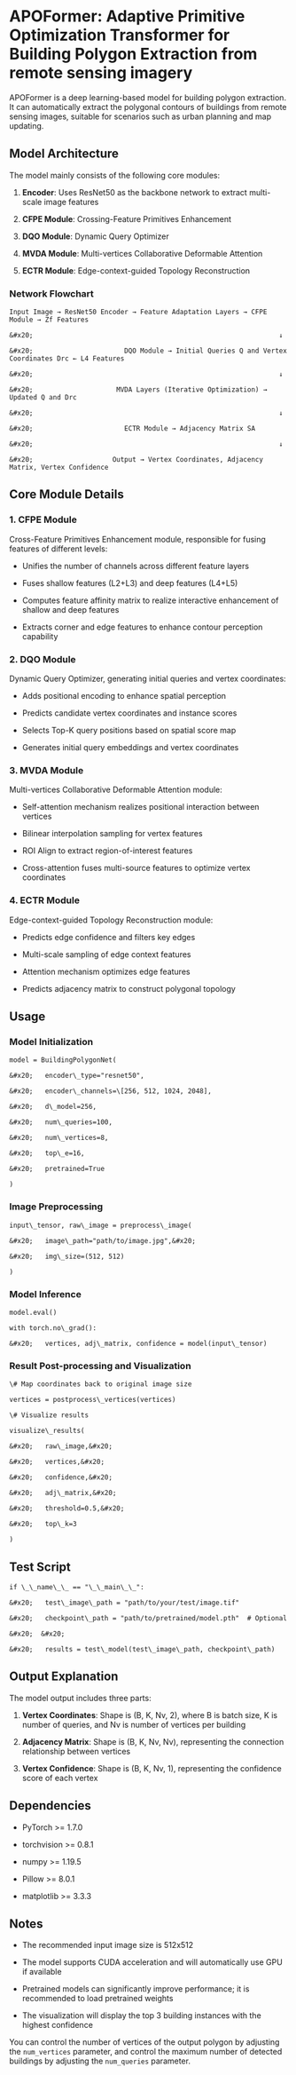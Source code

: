 # APOFormer: Adaptive Primitive Optimization Transformer for Building Polygon Extraction from remote sensing imagery

APOFormer is a deep learning-based model for building polygon extraction. It can automatically extract the polygonal contours of buildings from remote sensing images, suitable for scenarios such as urban planning and map updating.

## Model Architecture

The model mainly consists of the following core modules:



1. **Encoder**: Uses ResNet50 as the backbone network to extract multi-scale image features

2. **CFPE Module**: Crossing-Feature Primitives Enhancement

3. **DQO Module**: Dynamic Query Optimizer

4. **MVDA Module**: Multi-vertices Collaborative Deformable Attention

5. **ECTR Module**: Edge-context-guided Topology Reconstruction

### Network Flowchart



```
Input Image → ResNet50 Encoder → Feature Adaptation Layers → CFPE Module → Zf Features

&#x20;                                                              ↓

&#x20;                       DQO Module → Initial Queries Q and Vertex Coordinates Drc ← L4 Features

&#x20;                                                              ↓

&#x20;                     MVDA Layers (Iterative Optimization) → Updated Q and Drc

&#x20;                                                              ↓

&#x20;                       ECTR Module → Adjacency Matrix SA

&#x20;                                                              ↓

&#x20;                    Output → Vertex Coordinates, Adjacency Matrix, Vertex Confidence
```

## Core Module Details

### 1. CFPE Module

Cross-Feature Primitives Enhancement module, responsible for fusing features of different levels:



* Unifies the number of channels across different feature layers

* Fuses shallow features (L2+L3) and deep features (L4+L5)

* Computes feature affinity matrix to realize interactive enhancement of shallow and deep features

* Extracts corner and edge features to enhance contour perception capability

### 2. DQO Module

Dynamic Query Optimizer, generating initial queries and vertex coordinates:



* Adds positional encoding to enhance spatial perception

* Predicts candidate vertex coordinates and instance scores

* Selects Top-K query positions based on spatial score map

* Generates initial query embeddings and vertex coordinates

### 3. MVDA Module

Multi-vertices Collaborative Deformable Attention module:



* Self-attention mechanism realizes positional interaction between vertices

* Bilinear interpolation sampling for vertex features

* ROI Align to extract region-of-interest features

* Cross-attention fuses multi-source features to optimize vertex coordinates

### 4. ECTR Module

Edge-context-guided Topology Reconstruction module:



* Predicts edge confidence and filters key edges

* Multi-scale sampling of edge context features

* Attention mechanism optimizes edge features

* Predicts adjacency matrix to construct polygonal topology

## Usage

### Model Initialization



```
model = BuildingPolygonNet(

&#x20;   encoder\_type="resnet50",

&#x20;   encoder\_channels=\[256, 512, 1024, 2048],

&#x20;   d\_model=256,

&#x20;   num\_queries=100,

&#x20;   num\_vertices=8,

&#x20;   top\_e=16,

&#x20;   pretrained=True

)
```

### Image Preprocessing



```
input\_tensor, raw\_image = preprocess\_image(

&#x20;   image\_path="path/to/image.jpg",&#x20;

&#x20;   img\_size=(512, 512)

)
```

### Model Inference



```
model.eval()

with torch.no\_grad():

&#x20;   vertices, adj\_matrix, confidence = model(input\_tensor)
```

### Result Post-processing and Visualization



```
\# Map coordinates back to original image size

vertices = postprocess\_vertices(vertices)

\# Visualize results

visualize\_results(

&#x20;   raw\_image,&#x20;

&#x20;   vertices,&#x20;

&#x20;   confidence,&#x20;

&#x20;   adj\_matrix,&#x20;

&#x20;   threshold=0.5,&#x20;

&#x20;   top\_k=3

)
```

## Test Script



```
if \_\_name\_\_ == "\_\_main\_\_":

&#x20;   test\_image\_path = "path/to/your/test/image.tif"

&#x20;   checkpoint\_path = "path/to/pretrained/model.pth"  # Optional

&#x20;  &#x20;

&#x20;   results = test\_model(test\_image\_path, checkpoint\_path)
```

## Output Explanation

The model output includes three parts:



1. **Vertex Coordinates**: Shape is (B, K, Nv, 2), where B is batch size, K is number of queries, and Nv is number of vertices per building

2. **Adjacency Matrix**: Shape is (B, K, Nv, Nv), representing the connection relationship between vertices

3. **Vertex Confidence**: Shape is (B, K, Nv, 1), representing the confidence score of each vertex

## Dependencies



* PyTorch >= 1.7.0

* torchvision >= 0.8.1

* numpy >= 1.19.5

* Pillow >= 8.0.1

* matplotlib >= 3.3.3

## Notes



* The recommended input image size is 512x512

* The model supports CUDA acceleration and will automatically use GPU if available

* Pretrained models can significantly improve performance; it is recommended to load pretrained weights

* The visualization will display the top 3 building instances with the highest confidence

You can control the number of vertices of the output polygon by adjusting the `num_vertices` parameter, and control the maximum number of detected buildings by adjusting the `num_queries` parameter.

